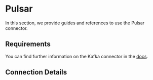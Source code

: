 # Pulsar

In this section, we provide guides and references to use the Pulsar connector.

## Requirements
<!-- to be updated -->
You can find further information on the Kafka connector in the [docs](https://docs.open-metadata.org/connectors/messaging/pulsar).

## Connection Details

